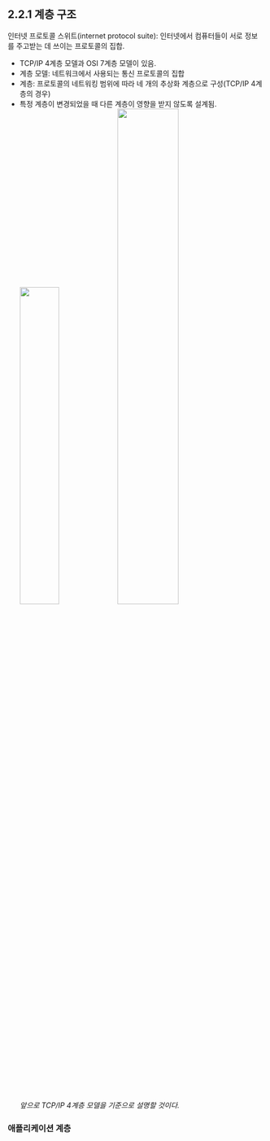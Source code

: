 ## 2.2.1 계층 구조
인터넷 프로토콜 스위트(internet protocol suite): 인터넷에서 컴퓨터들이 서로 정보를 주고받는 데 쓰이는 프로토콜의 집합.  
- TCP/IP 4계층 모델과 OSI 7계층 모델이 있음.
- 계층 모델: 네트워크에서 사용되는 통신 프로토콜의 집합
- 계층: 프로토콜의 네트워킹 범위에 따라 네 개의 추상화 계층으로 구성(TCP/IP 4계층의 경우)
- 특정 계층이 변경되었을 때 다른 계층이 영향을 받지 않도록 설계됨.  
<img src="https://www.guru99.com/images/1/102219_1135_TCPIPvsOSIM1.png" width="40%"><img src="https://s3.us-west-2.amazonaws.com/secure.notion-static.com/ba6f562c-015b-4eaa-8439-cfcf62feb5e4/KakaoTalk_Photo_2022-10-21-21-07-34.jpeg?X-Amz-Algorithm=AWS4-HMAC-SHA256&X-Amz-Content-Sha256=UNSIGNED-PAYLOAD&X-Amz-Credential=AKIAT73L2G45EIPT3X45%2F20221021%2Fus-west-2%2Fs3%2Faws4_request&X-Amz-Date=20221021T120952Z&X-Amz-Expires=86400&X-Amz-Signature=b3b111ef9095d1e48e464fe3222b90ddfa3b17800b7fb5931679e7e5f323d890&X-Amz-SignedHeaders=host&response-content-disposition=filename%20%3D%22KakaoTalk_Photo_2022-10-21-21-07-34.jpeg%22&x-id=GetObject" width ="50%">  
_앞으로 TCP/IP 4계층 모델을 기준으로 설명할 것이다._

### 애플리케이션 계층
